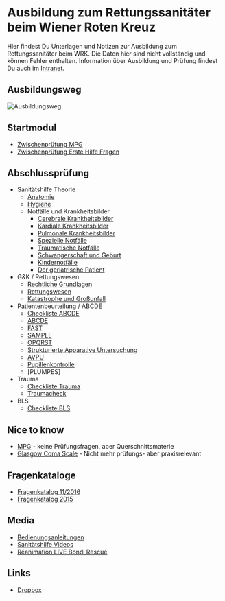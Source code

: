# Ausbildung zum Rettungssanitäter beim Wiener Roten Kreuz

Hier findest Du Unterlagen und Notizen zur Ausbildung zum Rettungssanitäter beim WRK. Die Daten hier sind nicht vollständig und können Fehler enthalten. Information über Ausbildung und Prüfung findest Du auch im [Intranet](https://intranet.wrk.at/confluence/display/FWuV/Informationen+RS-Ausbildung).

## Ausbildungsweg
![Ausbildungsweg](https://rawgit.com/geraldbaeck/RS_WRK/master/charts/ausbildungsweg.svg)

## Startmodul
+ [Zwischenprüfung MPG](zwischenpruefung/zwischenpruefung_mpg.md)
+ [Zwischenprüfung Erste Hilfe Fragen](zwischenpruefung/zwischenpruefung_erstehilfe.md)

## Abschlussprüfung
+ Sanitätshilfe Theorie
  + [Anatomie](abschlusspruefung/sanitätshilfe/anatomie.md)
  + [Hygiene](abschlusspruefung/sanitätshilfe/hygiene.md)
  + Notfälle und Krankheitsbilder
    + [Cerebrale Krankheitsbilder](abschlusspruefung/sanitätshilfe/notfaelle_cerebral.md)
    + [Kardiale Krankheitsbilder](abschlusspruefung/sanitätshilfe/notfaelle_kardial.md)
    + [Pulmonale Krankheitsbilder](abschlusspruefung/sanitätshilfe/notfaelle_pulmonal.md)
    + [Spezielle Notfälle](abschlusspruefung/sanitätshilfe/notfaelle.md)
    + [Traumatische Notfälle](abschlusspruefung/sanitätshilfe/notfaelle_trauma.md)
    + [Schwangerschaft und Geburt](abschlusspruefung/sanitätshilfe/geburt.md)
    + [Kindernotfälle](abschlusspruefung/sanitätshilfe/kinder.md)
    + [Der geriatrische Patient](abschlusspruefung/sanitätshilfe/geriatrie.md)
+ G&K / Rettungswesen
  + [Rechtliche Grundlagen](abschlusspruefung/rettungswesen/recht.md)
  + [Rettungswesen](abschlusspruefung/rettungswesen/rettungswesen.md)
  + [Katastrophe und Großunfall](abschlusspruefung/rettungswesen/katastrophe.md)
+ Patientenbeurteilung / ABCDE
  + [Checkliste ABCDE](abschlusspruefung/praxis/Checkliste_ABCDE_012017.pdf)
  + [ABCDE](abschlusspruefung/praxis/abcde.md)
  + [FAST](abschlusspruefung/praxis/fast.md)
  + [SAMPLE](abschlusspruefung/praxis/SAMPLE.md)
  + [OPQRST](https://de.wikipedia.org/wiki/OPQRST)
  + [Strukturierte Apparative Untersuchung](abschlusspruefung/praxis/strukturierte_untersuchung.md)
  + [AVPU](https://de.wikipedia.org/wiki/AVPU)
  + [Pupillenkontrolle](abschlusspruefung/praxis/pupillenkontrolle.md)
  + [PLUMPES]
+ Trauma
  + [Checkliste Trauma](abschlusspruefung/praxis/Checkliste_Trauma_liegend_012017.pdf)
  + [Traumacheck](abschlusspruefung/traumacheck.md)
+ BLS
  + [Checkliste BLS](abschlusspruefung/praxis/Checkliste_ALS_BLS_Rezertifizierung_012017.pdf)

## Nice to know
+ [MPG](querschnitt/mpg.md) - keine Prüfungsfragen, aber Querschnittsmaterie
+ [Glasgow Coma Scale](https://de.wikipedia.org/wiki/Glasgow_Coma_Scale#Glasgow_Coma_Scale_f.C3.BCr_Erwachsene) - Nicht mehr prüfungs- aber praxisrelevant

## Fragenkataloge
+ [Fragenkatalog 11/2016](abschlusspruefung/fragenkatalog_abschlusspruefung_rs_2016.pdf)
+ [Fragenkatalog 2015](abschlusspruefung/fragenkatalog_abschlusspruefung_RS.pdf)

## Media
+ [Bedienungsanleitungen](https://intranet.wrk.at/confluence/display/RD/RD+Bedienungsanleitungen)
+ [Sanitätshilfe Videos](https://www.youtube.com/user/Sanitaetshilfe/videos)
+ [Réanimation LIVE Bondi Rescue](https://www.youtube.com/watch?v=YOkCEuK5lK0)

## Links
+ [Dropbox](https://www.dropbox.com/l/scl/AAANRwGYrxrbJaYWTZiSU-5h3YlcixrPorg)
